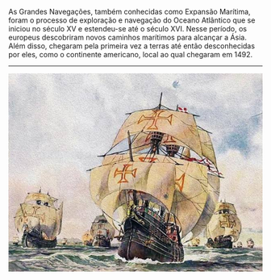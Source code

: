 As Grandes Navegações, também conhecidas como Expansão Marítima, foram o processo de exploração e navegação do Oceano Atlântico que se iniciou no século XV e estendeu-se até o século XVI. Nesse período, os europeus descobriram novos caminhos marítimos para alcançar a Ásia. Além disso, chegaram pela primeira vez a terras até então desconhecidas por eles, como o continente americano, local ao qual chegaram em 1492.

--- 

![Image](./fdee07781adaa2b0e2c99284f28b099f.jpg)
